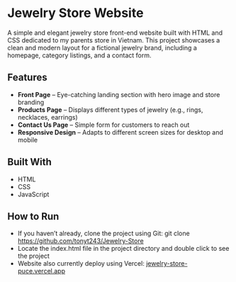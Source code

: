 #  Jewelry Store Website

A simple and elegant jewelry store front-end website built with HTML and CSS dedicated to my parents store in Vietnam. This project showcases a clean and modern layout for a fictional jewelry brand, including a homepage, category listings, and a contact form.

##  Features

- **Front Page** – Eye-catching landing section with hero image and store branding
- **Products Page** – Displays different types of jewelry (e.g., rings, necklaces, earrings)
- **Contact Us Page** – Simple form for customers to reach out
- **Responsive Design** – Adapts to different screen sizes for desktop and mobile

##  Built With

- HTML
- CSS
- JavaScript

##  How to Run
- If you haven’t already, clone the project using Git: git clone https://github.com/tonyt243/Jewelry-Store
- Locate the index.html file in the project directory and double click to see the project
- Website also currently deploy using Vercel: [jewelry-store-puce.vercel.app](https://kimthaotrang-puce.vercel.app/)
